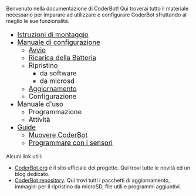 Benvenuto nella documentazione di CoderBot! Qui troverai tutto il materiale necessario per imparare ad utilizzare e configurare CoderBot sfruttando al meglio le sue funzionalità.


<div style="font-size:18px">

- [Istruzioni di montaggio](kit/)
- [Manuale di configurazione](manual/)
  - [Avvio](manual/#messa-in-funzione)
  - [Ricarica della Batteria](manual/#ricarica-della-batteria)
  - Ripristino
    - da software
    - da microsd
  - [Aggiornamento](manual/#aggiornamento)
  - Configurazione
- Manuale d'uso
    - Programmazione
    - Attività
- [Guide](guides/)
  - [Muovere CoderBot](guides/#muovere-coderbot)
  - [Programmare con i sensori](guides/#programmiamo-con-i-sensori)

</div>

Alcuni link utili:

- [CoderBot.org](https://www.coderbot.org) è il sito ufficiale del progetto. Qui trovi tutte le novità ed un blog dedicato.
- [CoderBot repository](https://www.coderbot.org/repo). Qui trovi tutti i pacchetti di aggiornamento, immagini per il ripristino da microSD, file utili e programmi aggiuntivi.